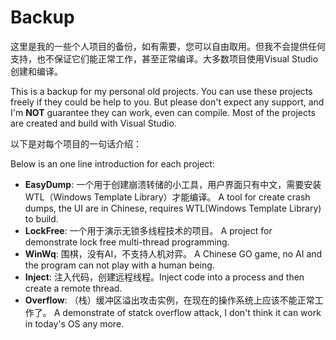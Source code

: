 # Backup

这里是我的一些个人项目的备份，如有需要，您可以自由取用。但我不会提供任何支持，也不保证它们能正常工作，甚至正常编译。大多数项目使用Visual Studio创建和编译。

This is a backup for my personal old projects. You can use these projects freely if they could be help to you. But please don't expect any support, and I'm **NOT** guarantee they can work, even can compile. Most of the projects are created and build with Visual Studio.

以下是对每个项目的一句话介绍：

Below is an one line introduction for each project:

* **EasyDump**: 一个用于创建崩溃转储的小工具，用户界面只有中文，需要安装WTL（Windows Template Library）才能编译。 A tool for create crash dumps, the UI are in Chinese, requires WTL(Windows Template Library) to build.
* **LockFree**: 一个用于演示无锁多线程技术的项目。 A project for demonstrate lock free multi-thread programming.
* **WinWq**: 围棋，没有AI，不支持人机对弈。 A Chinese GO game, no AI and the program can not play with a human being.
* **Inject**: 注入代码，创建远程线程。Inject code into a process and then create a remote thread.
* **Overflow**: （栈）缓冲区溢出攻击实例，在现在的操作系统上应该不能正常工作了。 A demonstrate of statck overflow attack, I don't think it can work in today's OS any more.
